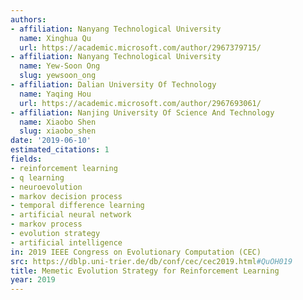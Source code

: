 ```yaml
---
authors:
- affiliation: Nanyang Technological University
  name: Xinghua Qu
  url: https://academic.microsoft.com/author/2967379715/
- affiliation: Nanyang Technological University
  name: Yew-Soon Ong
  slug: yewsoon_ong
- affiliation: Dalian University Of Technology
  name: Yaqing Hou
  url: https://academic.microsoft.com/author/2967693061/
- affiliation: Nanjing University Of Science And Technology
  name: Xiaobo Shen
  slug: xiaobo_shen
date: '2019-06-10'
estimated_citations: 1
fields:
- reinforcement learning
- q learning
- neuroevolution
- markov decision process
- temporal difference learning
- artificial neural network
- markov process
- evolution strategy
- artificial intelligence
in: 2019 IEEE Congress on Evolutionary Computation (CEC)
src: https://dblp.uni-trier.de/db/conf/cec/cec2019.html#QuOH019
title: Memetic Evolution Strategy for Reinforcement Learning
year: 2019
---
```

